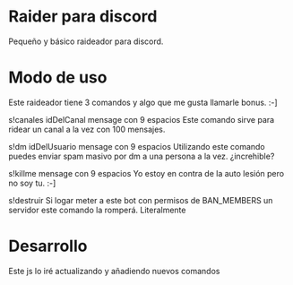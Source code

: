 # Raider para discord
Pequeño y básico raideador para discord.
# Modo de uso
Este raideador tiene 3 comandos y algo que me gusta llamarle bonus. :-]

s!canales idDelCanal mensage con 9 espacios
Este comando sirve para ridear un canal a la vez con 100 mensajes.


s!dm idDelUsuario mensage con 9 espacios
Utilizando este comando puedes enviar spam masivo por dm a una persona a la vez. ¿increhible?


s!killme mensage con 9 espacios
Yo estoy en contra de la auto lesión pero no soy tu. :-]


s!destruir
Si logar meter a este bot con permisos de BAN_MEMBERS un servidor este comando la romperá. Literalmente
# Desarrollo
Este js lo iré actualizando y añadiendo nuevos comandos